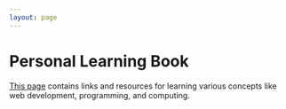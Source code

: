 ```yaml
---
layout: page
---
```

# Personal Learning Book

[This page](https://ismaeltovar.github.io/learning/) contains links and resources for learning various concepts like web development, programming, and computing.